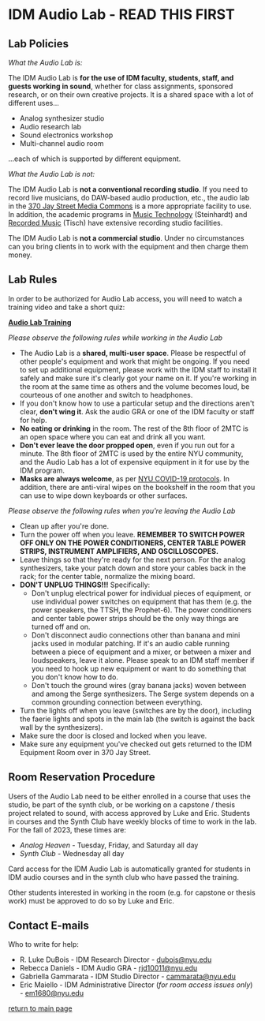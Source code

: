 # IDM Audio Lab - READ THIS FIRST

## Lab Policies

*What the Audio Lab is:*

The IDM Audio Lab is **for the use of IDM faculty, students, staff, and guests working in sound**, whether for class assignments, sponsored research, or on their own creative projects. It is a shared space with a lot of different uses...

- Analog synthesizer studio
- Audio research lab
- Sound electronics workshop
- Multi-channel audio room

...each of which is supported by different equipment.

*What the Audio Lab is not:*

The IDM Audio Lab is **not a conventional recording studio**. If you need to record live musicians, do DAW-based audio production, etc., the audio lab in the [370 Jay Street Media Commons](https://www.nyu.edu/life/campus-resources/370-jay-street.html) is a more appropriate facility to use. In addition, the academic programs in [Music Technology](https://steinhardt.nyu.edu/programs/music-technology) (Steinhardt) and [Recorded Music](https://tisch.nyu.edu/clive-davis-institute) (Tisch) have extensive recording studio facilities.

The IDM Audio Lab is **not a commercial studio**. Under no circumstances can you bring clients in to work with the equipment and then charge them money.

## Lab Rules

In order to be authorized for Audio Lab access, you will need to watch a training video and take a short quiz:

[**Audio Lab Training**](https://forms.gle/at61oDq4ye7tUwhNA)

*Please observe the following rules while working in the Audio Lab*

- The Audio Lab is a **shared, multi-user space**. Please be respectful of other people's equipment and work that might be ongoing. If you need to set up additional equipment, please work with the IDM staff to install it safely and make sure it's clearly got your name on it. If you're working in the room at the same time as others and the volume becomes loud, be courteous of one another and switch to headphones.
- If you don't know how to use a particular setup and the directions aren't clear, **don't wing it**. Ask the audio GRA or one of the IDM faculty or staff for help.
- **No eating or drinking** in the room. The rest of the 8th floor of 2MTC is an open space where you can eat and drink all you want.
- **Don't ever leave the door propped open**, even if you run out for a minute. The 8th floor of 2MTC is used by the entire NYU community, and the Audio Lab has a lot of expensive equipment in it for use by the IDM program.
- **Masks are always welcome**, as per [NYU COVID-19 protocols](https://www.nyu.edu/life/safety-health-wellness/coronavirus-information.html). In addition, there are anti-viral wipes on the bookshelf in the room that you can use to wipe down keyboards or other surfaces.

*Please observe the following rules when you're leaving the Audio Lab*

- Clean up after you're done.
- Turn the power off when you leave. **REMEMBER TO SWITCH POWER OFF ONLY ON THE POWER CONDITIONERS, CENTER TABLE POWER STRIPS, INSTRUMENT AMPLIFIERS, AND OSCILLOSCOPES.**
- Leave things so that they're ready for the next person. For the analog synthesizers, take your patch down and store your cables back in the rack; for the center table, normalize the mixing board.
- **DON'T UNPLUG THINGS!!!** Specifically:
    - Don't unplug electrical power for individual pieces of equipment, or use individual power switches on equipment that has them (e.g. the power speakers, the TTSH, the Prophet-6). The power conditioners and center table power strips should be the only way things are turned off and on.
    - Don't disconnect audio connections other than banana and mini jacks used in modular patching. If it's an audio cable running between a piece of equipment and a mixer, or between a mixer and loudspeakers, leave it alone. Please speak to an IDM staff member if you need to hook up new equipment or want to do something that you don't know how to do.
    - Don't touch the ground wires (gray banana jacks) woven between and among the Serge synthesizers. The Serge system depends on a common grounding connection between everything.
- Turn the lights off when you leave (switches are by the door), including the faerie lights and spots in the main lab (the switch is against the back wall by the synthesizers).
- Make sure the door is closed and locked when you leave.
- Make sure any equipment you've checked out gets returned to the IDM Equipment Room over in 370 Jay Street.

## Room Reservation Procedure

Users of the Audio Lab need to be either enrolled in a course that uses the studio, be part of the synth club, or be working on a capstone / thesis project related to sound, with access approved by Luke and Eric. Students in courses and the Synth Club have weekly blocks of time to work in the lab. For the fall of 2023, these times are:

- *Analog Heaven* - Tuesday, Friday, and Saturday all day
- *Synth Club* - Wednesday all day

Card access for the IDM Audio Lab is automatically granted for students in IDM audio courses and in the synth club who have passed the training. 

Other students interested in working in the room (e.g. for capstone or thesis work) must be approved to do so by Luke and Eric.

## Contact E-mails

Who to write for help:

- R. Luke DuBois - IDM Research Director - dubois@nyu.edu
- Rebecca Daniels - IDM Audio GRA - rjd10011@nyu.edu
- Gabriella Gammarata - IDM Studio Director - cammarata@nyu.edu
- Eric Maiello - IDM Administrative Director (*for room access issues only*) - em1680@nyu.edu

[return to main page](./index.md)
